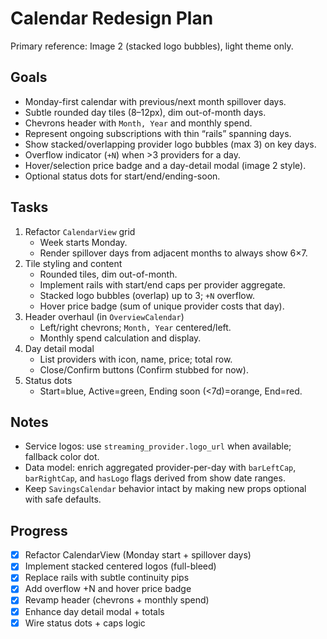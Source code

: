 # Calendar Redesign Plan

Primary reference: Image 2 (stacked logo bubbles), light theme only.

## Goals

- Monday-first calendar with previous/next month spillover days.
- Subtle rounded day tiles (8–12px), dim out-of-month days.
- Chevrons header with `Month, Year` and monthly spend.
- Represent ongoing subscriptions with thin “rails” spanning days.
- Show stacked/overlapping provider logo bubbles (max 3) on key days.
- Overflow indicator (`+N`) when >3 providers for a day.
- Hover/selection price badge and a day-detail modal (image 2 style).
- Optional status dots for start/end/ending-soon.

## Tasks

1. Refactor `CalendarView` grid
   - Week starts Monday.
   - Render spillover days from adjacent months to always show 6×7.
2. Tile styling and content
   - Rounded tiles, dim out-of-month.
   - Implement rails with start/end caps per provider aggregate.
   - Stacked logo bubbles (overlap) up to 3; `+N` overflow.
   - Hover price badge (sum of unique provider costs that day).
3. Header overhaul (in `OverviewCalendar`)
   - Left/right chevrons; `Month, Year` centered/left.
   - Monthly spend calculation and display.
4. Day detail modal
   - List providers with icon, name, price; total row.
   - Close/Confirm buttons (Confirm stubbed for now).
5. Status dots
   - Start=blue, Active=green, Ending soon (<7d)=orange, End=red.

## Notes

- Service logos: use `streaming_provider.logo_url` when available; fallback color dot.
- Data model: enrich aggregated provider-per-day with `barLeftCap`, `barRightCap`, and `hasLogo` flags derived from show date ranges.
- Keep `SavingsCalendar` behavior intact by making new props optional with safe defaults.

## Progress

- [x] Refactor CalendarView (Monday start + spillover days)
- [x] Implement stacked centered logos (full-bleed)
- [x] Replace rails with subtle continuity pips
- [x] Add overflow +N and hover price badge
- [x] Revamp header (chevrons + monthly spend)
- [x] Enhance day detail modal + totals
- [x] Wire status dots + caps logic
